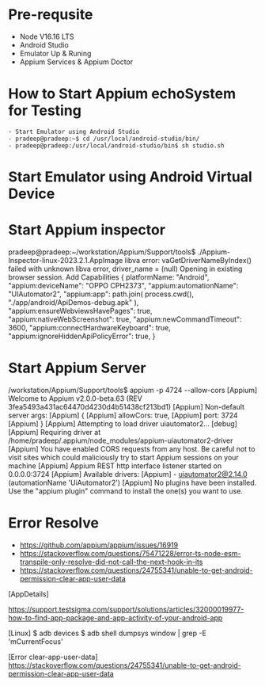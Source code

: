 # Pre-requsite

- Node V16.16 LTS
- Android Studio
- Emulator Up & Runing
- Appium Services & Appium Doctor

# How to Start Appium echoSystem for Testing

    - Start Emulator using Android Studio
    - pradeep@pradeep:~$ cd /usr/local/android-studio/bin/
    - pradeep@pradeep:/usr/local/android-studio/bin$ sh studio.sh

# Start Emulator using Android Virtual Device

# Start Appium inspector

pradeep@pradeep:~/workstation/Appium/Support/tools$ ./Appium-Inspector-linux-2023.2.1.AppImage
libva error: vaGetDriverNameByIndex() failed with unknown libva error, driver_name = (null)
Opening in existing browser session.
Add Capabilities
{
platformName: "Android",
"appium:deviceName": "OPPO CPH2373",
"appium:automationName": "UIAutomator2",
"appium:app": path.join(
process.cwd(),
"./app/android/ApiDemos-debug.apk"
),
"appium:ensureWebviewsHavePages": true,
"appium:nativeWebScreenshot": true,
"appium:newCommandTimeout": 3600,
"appium:connectHardwareKeyboard": true,
"appium:ignoreHiddenApiPolicyError": true,
}

# Start Appium Server

/workstation/Appium/Support/tools$ appium -p 4724 --allow-cors
[Appium] Welcome to Appium v2.0.0-beta.63 (REV 3fea5493a431ac64470d4230d4b51438cf213bd1)
[Appium] Non-default server args:
[Appium] {
[Appium] allowCors: true,
[Appium] port: 3724
[Appium] }
[Appium] Attempting to load driver uiautomator2...
[debug] [Appium] Requiring driver at /home/pradeep/.appium/node_modules/appium-uiautomator2-driver
[Appium] You have enabled CORS requests from any host. Be careful not to visit sites which could maliciously try to start Appium sessions on your machine
[Appium] Appium REST http interface listener started on 0.0.0.0:3724
[Appium] Available drivers:
[Appium] - uiautomator2@2.14.0 (automationName 'UiAutomator2')
[Appium] No plugins have been installed. Use the "appium plugin" command to install the one(s) you want to use.

# Error Resolve

- https://github.com/appium/appium/issues/16919
- https://stackoverflow.com/questions/75471228/error-ts-node-esm-transpile-only-resolve-did-not-call-the-next-hook-in-its
- https://stackoverflow.com/questions/24755341/unable-to-get-android-permission-clear-app-user-data

[AppDetails]

https://support.testsigma.com/support/solutions/articles/32000019977-how-to-find-app-package-and-app-activity-of-your-android-app

[Linux]
$ adb devices
$ adb shell dumpsys window | grep -E 'mCurrentFocus'

[Error clear-app-user-data]
https://stackoverflow.com/questions/24755341/unable-to-get-android-permission-clear-app-user-data
